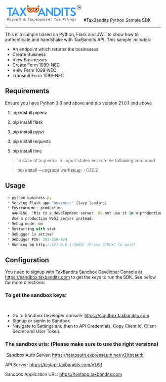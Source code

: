 ![TaxBandits Logo](/static/logo.png)
#TaxBandits Python Sample SDK
***
This is a sample based on Python, Flask and JWT to show how to authenticate and handshake with TaxBandits API. This sample includes:

- An endpoint which returns the businesses
- Create Buisness
- View Businesses
- Create Form 1099-NEC
- View Form 1099-NEC
- Transmit Form 1099-NEC
## Requirements
Ensure you have Python 3.6 and above and pip version 21.0.1 and above

1. pip install pipenv

2. pip install flask

3. pip install pyjwt

4. pip install requests

5. pip install time

> In case of any error in import statement run the following command

> pip install --upgrade werkzeug==0.12.2

## Usage

```javascript {highlight=[1, 10]}
 > python business.py
 * Serving Flask app "business" (lazy loading)
 * Environment: production
   WARNING: This is a development server. Do not use it in a production deployment.
   Use a production WSGI server instead.
 * Debug mode: on
 * Restarting with stat
 * Debugger is active!
 * Debugger PIN: 291-359-924
 * Running on http://127.0.0.1:5000/ (Press CTRL+C to quit)
```
## Configuration

You need to signup with TaxBandits Sandbox Developer Console at https://sandbox.taxbandits.com to get the keys to run the SDK. See below for more directions:
### To get the sandbox keys:

​

- Go to Sandbox Developer console: https://sandbox.taxbandits.com.
  ​
- Signup or signin to Sandbox
  ​
- Navigate to Settings and then to API Credentials. Copy Client Id, Client Secret and User Token.
  ​

### The sandbox urls: (Please make sure to use the right versions)

​
Sandbox Auth Server: https://testoauth.expressauth.net/v2/tbsauth
​

API Server: https://testapi.taxbandits.com/v1.6.1
​

Sandbox Application URL: https://testapp.taxbandits.com 